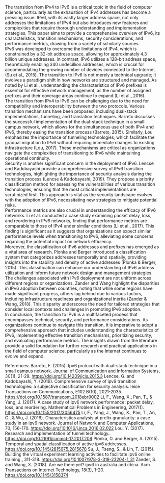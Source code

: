 The transition from IPv4 to IPv6 is a critical topic in the field of computer science, particularly as the exhaustion of IPv4 addresses has become a pressing issue. IPv6, with its vastly larger address space, not only addresses the limitations of IPv4 but also introduces new features and complexities that require thorough understanding and implementation strategies. This paper aims to provide a comprehensive overview of IPv6, its characteristics, transition mechanisms, security considerations, and performance metrics, drawing from a variety of scholarly sources.  
IPv6 was developed to overcome the limitations of IPv4, which is constrained by a 32-bit address space, allowing for approximately 4.3 billion unique addresses. In contrast, IPv6 utilizes a 128-bit address space, theoretically enabling 340 undecillion addresses, which is crucial for accommodating the growing number of devices connected to the Internet (Su et al., 2015). The transition to IPv6 is not merely a technical upgrade; it involves a paradigm shift in how networks are structured and managed. As noted by Li et al., understanding the characteristics of IPv6 prefixes is essential for effective network management, as the number of assigned prefixes and their coverage areas continue to expand (Li et al., 2016).  
The transition from IPv4 to IPv6 can be challenging due to the need for compatibility and interoperability between the two protocols. Various transition mechanisms have been proposed, including dual-stack implementations, tunneling, and translation techniques. Barreto discusses the successful implementation of the dual-stack technique in a small campus network, which allows for the simultaneous use of both IPv4 and IPv6, thereby easing the transition process (Barreto, 2015). Similarly, Lou emphasizes the importance of tunneling technologies, which facilitate the gradual migration to IPv6 without requiring immediate changes to existing infrastructure (Lou, 2017). These mechanisms are critical as organizations navigate the complexities of transitioning to IPv6 while maintaining operational continuity.  
Security is another significant concern in the deployment of IPv6. Lencse and Kadobayashi provide a comprehensive survey of IPv6 transition technologies, highlighting the importance of security analysis during the transition process (Lencse & Kadobayashi, 2019). They propose a priority classification method for assessing the vulnerabilities of various transition technologies, ensuring that the most critical implementations are scrutinized first. This approach is vital as the security landscape evolves with the adoption of IPv6, necessitating new strategies to mitigate potential risks.  
Performance metrics are also crucial in understanding the efficacy of IPv6 networks. Li et al. conducted a case study examining packet delay, loss, and reordering in IPv6 networks, finding that performance metrics are comparable to those of IPv4 under similar conditions (Li et al., 2017). This finding is significant as it suggests that organizations can expect similar performance levels when transitioning to IPv6, alleviating some concerns regarding the potential impact on network efficiency.  
Moreover, the classification of IPv6 addresses and prefixes has emerged as a vital area of research. Plonka and Berger introduced a classification system that categorizes addresses temporally and spatially, providing insights into the stability and density of active addresses (Plonka & Berger, 2015). This classification can enhance our understanding of IPv6 address utilization and inform future network design and management strategies.  
The challenges associated with IPv6 deployment are not uniform across different regions or organizations. Zander and Wang highlight the disparities in IPv6 adoption between countries, noting that while some regions have made significant progress, others lag behind due to various factors, including infrastructure readiness and organizational inertia (Zander & Wang, 2018). This disparity underscores the need for tailored strategies that consider local contexts and challenges in promoting IPv6 adoption.  
In conclusion, the transition to IPv6 is a multifaceted process that encompasses technical, security, and performance considerations. As organizations continue to navigate this transition, it is imperative to adopt a comprehensive approach that includes understanding the characteristics of IPv6, implementing effective transition mechanisms, prioritizing security, and evaluating performance metrics. The insights drawn from the literature provide a solid foundation for further research and practical applications in the field of computer science, particularly as the Internet continues to evolve and expand.

References:
Barreto, F. (2015). Ipv6 protocol with dual-stack technique in a small campus network. Journal of Communication and Information Systems, 30(1), 21-29. https://doi.org/10.14209/jcis.2015.3
Lencse, G. and Kadobayashi, Y. (2019). Comprehensive survey of ipv6 transition technologies: a subjective classification for security analysis. Ieice Transactions on Communications, E102.B(10), 2021-2035. https://doi.org/10.1587/transcom.2018ebr0002
Li, F., Wang, X., Pan, T., & Yang, J. (2017). A case study of ipv6 network performance: packet delay, loss, and reordering. Mathematical Problems in Engineering, 2017(1). https://doi.org/10.1155/2017/3056475
Li, F., Yang, J., Wang, X., Pan, T., An, C., & Wu, J. (2016). Characteristics analysis at prefix granularity: a case study in an ipv6 network. Journal of Network and Computer Applications, 70, 156-170. https://doi.org/10.1016/j.jnca.2016.02.022
Lou, Y. (2017). Research and implementation of tunnel technology.. https://doi.org/10.2991/icmmct-17.2017.208
Plonka, D. and Berger, A. (2015). Temporal and spatial classification of active ipv6 addresses.. https://doi.org/10.1145/2815675.2815678
Su, J., Tseng, S., & Lin, T. (2015). Building the virtual experiment learning activities to facilitate ipv6 online training., 311-318. https://doi.org/10.1007/978-3-319-23204-1_31
Zander, S. and Wang, X. (2018). Are we there yet? ipv6 in australia and china. Acm Transactions on Internet Technology, 18(3), 1-20. https://doi.org/10.1145/3158374
